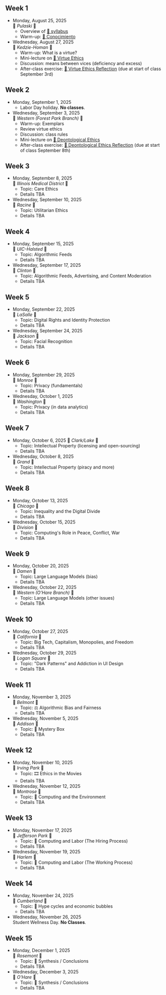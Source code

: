 ## Week 1
* Monday, August 25, 2025  
  🔵 _Pulaski_ 🔵
  * Overview of [📄 syllabus](syllabus-cs-377-fall-2025.pdf)
  * Warm-up: [🔗 Conocimiento](https://teaching.uic.edu/cate-teaching-guides/inclusive-equity-minded-teaching-practices/conocimiento-activity/)
* Wednesday, August 27, 2025  
  🔵 _Kedzie-Homan_ 🔵
  * Warm-up: What is a virtue?
  * Mini-lecture on [🔗 Virtue Ethics](https://plato.stanford.edu/entries/ethics-virtue/)
  * Discussion: means between vices (deficiency and excess)
  * After-class exercise: [📄 Virtue Ethics Reflection](reflections/01-virtue-ethics.pdf) (due at start of class September 3rd)

## Week 2
* Monday, September 1, 2025
  * Labor Day holiday. **No classes**.
* Wednesday, September 3, 2025  
  🔵 _Western (Forest Park Branch)_ 🔵
  * Warm-up: Exemplars
  * Review virtue ethics
  * Discussion: class rules
  * Mini-lecture on [🔗 Deontological Ethics](https://plato.stanford.edu/entries/ethics-deontological/)
  * After-class exercise: [📄 Deontological Ethics Reflection](reflections/02-deontological-ethics.pdf) (due at start of class September 8th)

## Week 3
* Monday, September 8, 2025  
  🔵 _Illinois Medical District_ 🔵
  * Topic: Care Ethics
  * Details TBA
* Wednesday, September 10, 2025  
  🔵 _Racine_ 🔵
  * Topic: Utilitarian Ethics
  * Details TBA

## Week 4
* Monday, September 15, 2025  
  🔵 _UIC-Halsted_ 🔵
  * Topic: Algorithmic Feeds
  * Details TBA
* Wednesday, September 17, 2025  
  🔵 _Clinton_ 🔵
  * Topic: Algorithmic Feeds, Advertising, and Content Moderation
  * Details TBA

## Week 5
* Monday, September 22, 2025  
  🔵 _LaSalle_ 🔵
  * Topic: Digital Rights and Identity Protection
  * Details TBA
* Wednesday, September 24, 2025  
  🔵 _Jackson_ 🔵
  * Topic: Facial Recognition
  * Details TBA

## Week 6
* Monday, September 29, 2025  
  🔵 _Monroe_ 🔵
  * Topic: Privacy (fundamentals)
  * Details TBA
* Wednesday, October 1, 2025  
  🔵 _Washington_ 🔵
  * Topic: Privacy (in data analytics)
  * Details TBA

## Week 7
* Monday, October 6, 2025
  🔵 _Clark/Lake_ 🔵
  * Topic: Intellectual Property (licensing and open-sourcing)
  * Details TBA
* Wednesday, October 8, 2025  
  🔵 _Grand_ 🔵
  * Topic: Intellectual Property (piracy and more)
  * Details TBA

## Week 8
* Monday, October 13, 2025  
  🔵 _Chicago_ 🔵
  * Topic: Inequality and the Digital Divide
  * Details TBA
* Wednesday, October 15, 2025  
  🔵 _Division_ 🔵
  * Topic: Computing's Role in Peace, Conflict, War
  * Details TBA

## Week 9
* Monday, October 20, 2025  
  🔵 _Damen_ 🔵
  * Topic: Large Language Models (bias)
  * Details TBA
* Wednesday, October 22, 2025  
  🔵 _Western (O'Hare Branch)_ 🔵
  * Topic: Large Language Models (other issues)
  * Details TBA

## Week 10
* Monday, October 27, 2025  
  🔵 _California_ 🔵
  * Topic: Big Tech, Capitalism, Monopolies, and Freedom
  * Details TBA
* Wednesday, October 29, 2025  
  🔵 _Logan Square_ 🔵
  * Topic: "Dark Patterns" and Addiction in UI Design
  * Details TBA

## Week 11
* Monday, November 3, 2025  
  🔵 _Belmont_ 🔵
  * Topic: ⚖️ Algorithmic Bias and Fairness
  * Details TBA
* Wednesday, November 5, 2025  
  🔵 _Addison_ 🔵
  * Topic: 🎁 Mystery Box
  * Details TBA

## Week 12
* Monday, November 10, 2025  
  🔵 _Irving Park_ 🔵
  * Topic: 🎞️ Ethics in the Movies
  * Details TBA
* Wednesday, November 12, 2025  
  🔵 _Montrose_ 🔵
  * Topic: 🦜 Computing and the Environment
  * Details TBA

## Week 13
* Monday, November 17, 2025  
  🔵 _Jefferson Park_ 🔵
  * Topic: 💼 Computing and Labor (The Hiring Process)
  * Details TBA
* Wednesday, November 19, 2025  
  🔵 _Harlem_ 🔵
  * Topic: 💼 Computing and Labor (The Working Process)
  * Details TBA

## Week 14
* Monday, November 24, 2025  
  🔵 _Cumberland_ 🔵
  * Topic: 🫧 Hype cycles and economic bubbles
  * Details TBA
* Wednesday, November 26, 2025  
   Student Wellness Day. **No Classes**.

## Week 15
* Monday, December 1, 2025  
  🔵 _Rosemont_ 🔵
  * Topic: 🏁 Synthesis / Conclusions
  * Details TBA
* Wednesday, December 3, 2025  
  🔵 _O'Hare_ 🔵
  * Topic: 🏁 Synthesis / Conclusions
  * Details TBA

